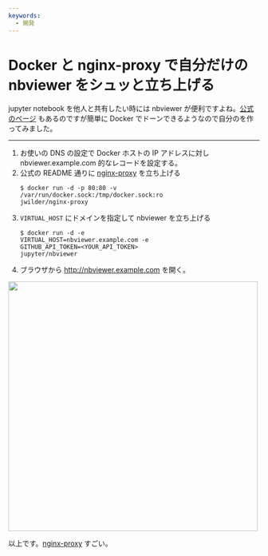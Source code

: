 ```yaml
---
keywords:
  - 開発
---
```


# Docker と nginx-proxy で自分だけの nbviewer をシュッと立ち上げる

jupyter notebook を他人と共有したい時には nbviewer が便利ですよね。[公式のページ](http://nbviewer.jupyter.org) もあるのですが簡単に Docker でドーンできるようなので自分のを作ってみました。

---

1. お使いの DNS の設定で Docker ホストの IP アドレスに対し nbviewer.example.com 的なレコードを設定する。
2. 公式の README 通りに [nginx-proxy](https://github.com/jwilder/nginx-proxy) を立ち上げる<br><pre><code>$ docker run -d -p 80:80 -v /var/run/docker.sock:/tmp/docker.sock:ro jwilder/nginx-proxy</code></pre>
3. `VIRTUAL_HOST` にドメインを指定して nbviewer を立ち上げる<br><pre><code>$ docker run -d -e VIRTUAL_HOST=nbviewer.example.com -e GITHUB_API_TOKEN=<YOUR_API_TOKEN> jupyter/nbviewer</code></pre>
4. ブラウザから http://nbviewer.example.com を開く。
<img src="https://cdn-ak.f.st-hatena.com/images/fotolife/m/morishin127/20160904/20160904223544.png" width="500"/>

以上です。[nginx-proxy](https://github.com/jwilder/nginx-proxy) すごい。
